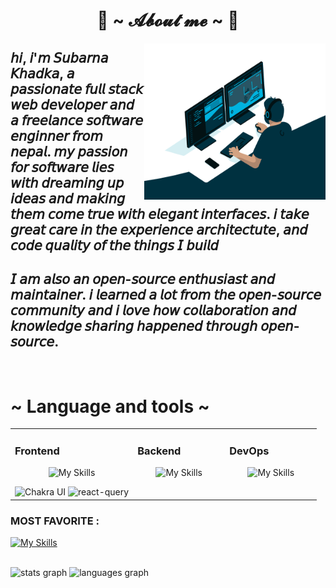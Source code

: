 
<h1 align="center">📢  ~ 𝓐𝓫𝓸𝓾𝓽 𝓶𝓮 ~ 📢 </h1>
  <img src="https://github.com/SubarnaKhadka/SubarnaKhadka/blob/main/code.gif" align="right" width = "290px" height = "250px">
 <h2>𝘩𝘪, 𝘪'𝘮 𝘚𝘶𝘣𝘢𝘳𝘯𝘢 𝘒𝘩𝘢𝘥𝘬𝘢, 𝘢 𝘱𝘢𝘴𝘴𝘪𝘰𝘯𝘢𝘵𝘦 𝘧𝘶𝘭𝘭 𝘴𝘵𝘢𝘤𝘬 𝘸𝘦𝘣 𝘥𝘦𝘷𝘦𝘭𝘰𝘱𝘦𝘳 𝘢𝘯𝘥 𝘢 𝘧𝘳𝘦𝘦𝘭𝘢𝘯𝘤𝘦 𝘴𝘰𝘧𝘵𝘸𝘢𝘳𝘦 𝘦𝘯𝘨𝘪𝘯𝘯𝘦𝘳 𝘧𝘳𝘰𝘮 𝘯𝘦𝘱𝘢𝘭. 𝘮𝘺 𝘱𝘢𝘴𝘴𝘪𝘰𝘯 𝘧𝘰𝘳 𝘴𝘰𝘧𝘵𝘸𝘢𝘳𝘦 𝘭𝘪𝘦𝘴 𝘸𝘪𝘵𝘩 𝘥𝘳e𝘢𝘮𝘪𝘯𝘨 𝘶𝘱 𝘪𝘥𝘦𝘢𝘴 𝘢𝘯𝘥 𝘮𝘢𝘬𝘪𝘯𝘨 𝘵𝘩𝘦𝘮 𝘤𝘰𝘮𝘦 𝘵𝘳𝘶𝘦 𝘸𝘪𝘵𝘩 𝘦𝘭𝘦𝘨𝘢𝘯𝘵 𝘪𝘯𝘵𝘦𝘳𝘧𝘢𝘤𝘦𝘴.
  𝘪 𝘵𝘢𝘬𝘦 𝘨𝘳𝘦𝘢𝘵 𝘤𝘢𝘳𝘦 𝘪𝘯 𝘵𝘩𝘦 𝘦𝘹𝘱𝘦𝘳𝘪𝘦𝘯𝘤𝘦 𝘢𝘳𝘤𝘩𝘪𝘵𝘦𝘤𝘵𝘶𝘵𝘦, 𝘢𝘯𝘥 𝘤𝘰𝘥𝘦 𝘲𝘶𝘢𝘭𝘪𝘵𝘺 𝘰𝘧 𝘵𝘩𝘦 𝘵𝘩𝘪𝘯𝘨𝘴 𝘐 𝘣𝘶𝘪𝘭𝘥</h2>
<h2>𝘐 𝘢𝘮 𝘢𝘭𝘴𝘰 𝘢𝘯 𝘰𝘱𝘦𝘯-𝘴𝘰𝘶𝘳𝘤𝘦 𝘦𝘯𝘵𝘩𝘶𝘴𝘪𝘢𝘴𝘵 𝘢𝘯𝘥 𝘮𝘢𝘪𝘯𝘵𝘢𝘪𝘯𝘦𝘳. 𝘪 𝘭𝘦𝘢𝘳𝘯𝘦𝘥 𝘢 𝘭𝘰𝘵 𝘧𝘳𝘰𝘮 𝘵𝘩𝘦 𝘰𝘱𝘦𝘯-𝘴𝘰𝘶𝘳𝘤𝘦 𝘤𝘰𝘮𝘮𝘶𝘯𝘪𝘵𝘺 𝘢𝘯𝘥 𝘪 𝘭𝘰𝘷𝘦 𝘩𝘰𝘸 𝘤𝘰𝘭𝘭𝘢𝘣𝘰𝘳𝘢𝘵𝘪𝘰𝘯 𝘢𝘯𝘥 𝘬𝘯𝘰𝘸𝘭𝘦𝘥𝘨𝘦 𝘴𝘩𝘢𝘳𝘪𝘯𝘨 𝘩𝘢𝘱𝘱𝘦𝘯𝘦𝘥 𝘵𝘩𝘳𝘰𝘶𝘨𝘩 𝘰𝘱𝘦𝘯-𝘴𝘰𝘶𝘳𝘤𝘦.</h2>
   <br/>


<h1 align="left"> ~ Language and tools ~ </h1> 
<table><tr><td valign="top" width="40%">

### Frontend  
<div align="center" > 
  
  ![My Skills](https://skillicons.dev/icons?i=html,css,sass,js,ts,figma,react,redux,nextjs,materialui&perline=5)
  
 <img  src="https://profilinator.rishav.dev/skills-assets/chakraui.png" alt="Chakra UI" height="50" />
  <img  height="50"  width="50" src="https://seeklogo.com/images/R/react-query-logo-1340EA4CE9-seeklogo.com.png"  alt="react-query" />
                                                                                                   
</div>

</td><td valign="top" width="30%">



### Backend  
<div align="center"> 
  
  ![My Skills](https://skillicons.dev/icons?i=nodejs,express,mongodb,mysql,go&perline=3)
                                                                                                     
</div>

</td><td valign="top" width="30%">



### DevOps  
<div align="center" > 
  
  ![My Skills](https://skillicons.dev/icons?i=bash,git,aws,docker,netlify&perline=3)
                                                                                                     
</div>

</td></tr></table>  

 <div>
  <h3> MOST FAVORITE : </h3>
  
   [![My Skills](https://skillicons.dev/icons?i=js,cpp)](https://skillicons.dev)
  
</div>
<br/>
  <img src="https://subarnakhadka.vercel.app?username=SubarnaKhadka&hide_title=false&hide_rank=false&show_icons=true&include_all_commits=true&count_private=true&disable_animations=false&theme=tokyonight&locale=en&hide_border=false" height="220" alt="stats graph"  />

 <img src="https://github-readme-stats.vercel.app/api/top-langs?username=SubarnaKhadka&locale=en&hide_title=false&layout=compact&card_width=320&langs_count=5&theme=tokyonight&hide_border=false" height="220" alt="languages graph"  />
